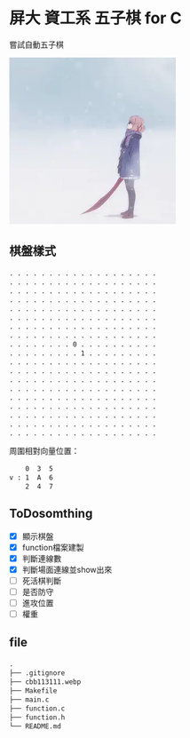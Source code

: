 # 屏大 資工系 五子棋 for C
嘗試自動五子棋  
  
![image](https://github.com/owo877/c_Gomoku/blob/main/cbb113111.webp)  
## 棋盤樣式
```
. . . . . . . . . . . . . . . . . . .  
. . . . . . . . . . . . . . . . . . .  
. . . . . . . . . . . . . . . . . . .  
. . . . . . . . . . . . . . . . . . .  
. . . . . . . . . . . . . . . . . . .  
. . . . . . . . . . . . . . . . . . .  
. . . . . . . . . . . . . . . . . . .  
. . . . . . . . . . . . . . . . . . .  
. . . . . . . . 0 . . . . . . . . . .  
. . . . . . . . . 1 . . . . . . . . .  
. . . . . . . . . . . . . . . . . . .  
. . . . . . . . . . . . . . . . . . .  
. . . . . . . . . . . . . . . . . . .  
. . . . . . . . . . . . . . . . . . .  
. . . . . . . . . . . . . . . . . . .  
. . . . . . . . . . . . . . . . . . .  
. . . . . . . . . . . . . . . . . . .  
. . . . . . . . . . . . . . . . . . .  
. . . . . . . . . . . . . . . . . . .  
```
周圍相對向量位置：  
```
    0  3  5
v : 1  A  6
    2  4  7
```
  
## ToDosomthing
- [x] 顯示棋盤
- [x] function檔案建製
- [x] 判斷連線數
- [x] 判斷場面連線並show出來
- [ ] 死活棋判斷
- [ ] 是否防守
- [ ] 進攻位置
- [ ] 權重
  
## file
```
.
├── .gitignore
├── cbb113111.webp
├── Makefile
├── main.c
├── function.c
├── function.h
└── README.md
```
  